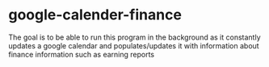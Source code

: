 # google-calender-finance

The goal is to be able to run this program in the background as it constantly updates a google calendar and populates/updates it with information about finance information such as earning reports
